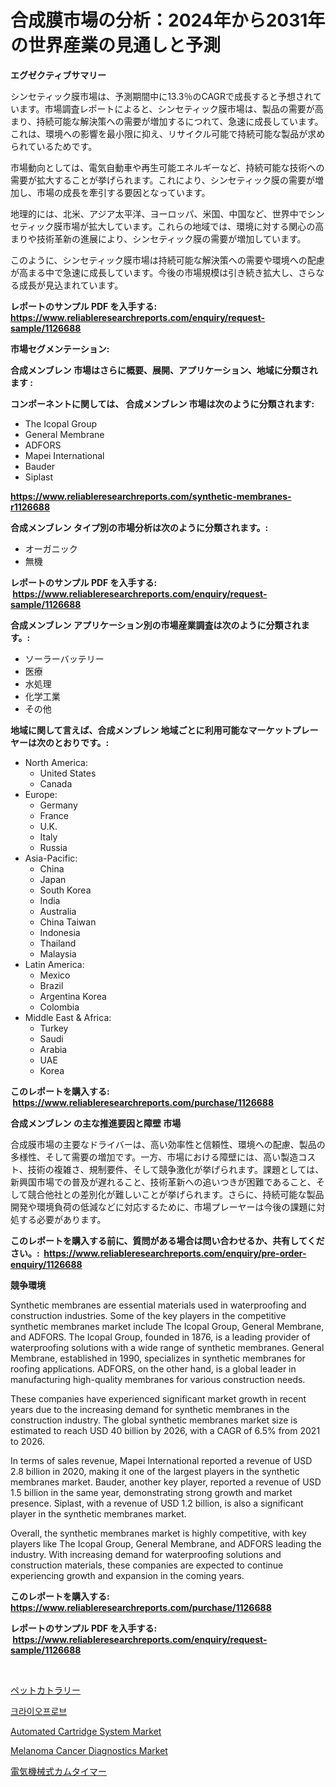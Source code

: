<p><h1>合成膜市場の分析：2024年から2031年の世界産業の見通しと予測</h1></p><p><strong>エグゼクティブサマリー</strong></p>
<p><p>シンセティック膜市場は、予測期間中に13.3％のCAGRで成長すると予想されています。市場調査レポートによると、シンセティック膜市場は、製品の需要が高まり、持続可能な解決策への需要が増加するにつれて、急速に成長しています。これは、環境への影響を最小限に抑え、リサイクル可能で持続可能な製品が求められているためです。</p><p>市場動向としては、電気自動車や再生可能エネルギーなど、持続可能な技術への需要が拡大することが挙げられます。これにより、シンセティック膜の需要が増加し、市場の成長を牽引する要因となっています。</p><p>地理的には、北米、アジア太平洋、ヨーロッパ、米国、中国など、世界中でシンセティック膜市場が拡大しています。これらの地域では、環境に対する関心の高まりや技術革新の進展により、シンセティック膜の需要が増加しています。</p><p>このように、シンセティック膜市場は持続可能な解決策への需要や環境への配慮が高まる中で急速に成長しています。今後の市場規模は引き続き拡大し、さらなる成長が見込まれています。</p></p>
<p><strong>レポートのサンプル PDF を入手する: <a href="https://www.reliableresearchreports.com/enquiry/request-sample/1126688">https://www.reliableresearchreports.com/enquiry/request-sample/1126688</a></strong></p>
<p><strong>市場セグメンテーション:</strong></p>
<p><strong> 合成メンブレン 市場はさらに概要、展開、アプリケーション、地域に分類されます :</strong></p>
<p><strong>コンポーネントに関しては、 合成メンブレン 市場は次のように分類されます: &nbsp;</strong></p>
<p><ul><li>The Icopal Group</li><li>General Membrane</li><li>ADFORS</li><li>Mapei International</li><li>Bauder</li><li>Siplast</li></ul></p>
<p><strong><a href="https://www.reliableresearchreports.com/synthetic-membranes-r1126688">https://www.reliableresearchreports.com/synthetic-membranes-r1126688</a></strong></p>
<p><strong> 合成メンブレン タイプ別の市場分析は次のように分類されます。:</strong></p>
<p><ul><li>オーガニック</li><li>無機</li></ul></p>
<p><strong>レポートのサンプル PDF を入手する: &nbsp;<a href="https://www.reliableresearchreports.com/enquiry/request-sample/1126688">https://www.reliableresearchreports.com/enquiry/request-sample/1126688</a></strong></p>
<p><strong> 合成メンブレン アプリケーション別の市場産業調査は次のように分類されます。:</strong></p>
<p><ul><li>ソーラーバッテリー</li><li>医療</li><li>水処理</li><li>化学工業</li><li>その他</li></ul></p>
<p><strong>地域に関して言えば、合成メンブレン 地域ごとに利用可能なマーケットプレーヤーは次のとおりです。:</strong></p>
<p><ul>
    <li>
        North America:
        <ul>
            <li>United States</li>
            <li>Canada</li>
        </ul>
    </li>
    <li>
        Europe:
        <ul>
            <li>Germany</li>
            <li>France</li>
            <li>U.K.</li>
            <li>Italy</li>
            <li>Russia</li>
        </ul>
    </li>
    <li>
        Asia-Pacific:
        <ul>
            <li>China</li>
            <li>Japan</li>
            <li>South Korea</li>
            <li>India</li>
            <li>Australia</li>
            <li>China Taiwan</li>
            <li>Indonesia</li>
            <li>Thailand</li>
            <li>Malaysia</li>
        </ul>
    </li>
    <li>
        Latin America:
        <ul>
            <li>Mexico</li>
            <li>Brazil</li>
            <li>Argentina Korea</li>
            <li>Colombia</li>
        </ul>
    </li>
    <li>
        Middle East & Africa:
        <ul>
            <li>Turkey</li>
            <li>Saudi</li>
            <li>Arabia</li>
            <li>UAE</li>
            <li>Korea</li>
        </ul>
    </li>
    </ul></p>
<p><strong>このレポートを購入する: &nbsp;<a href="https://www.reliableresearchreports.com/purchase/1126688">https://www.reliableresearchreports.com/purchase/1126688</a></strong></p>
<p><strong>合成メンブレン の主な推進要因と障壁 市場</strong></p>
<p><p>合成膜市場の主要なドライバーは、高い効率性と信頼性、環境への配慮、製品の多様性、そして需要の増加です。一方、市場における障壁には、高い製造コスト、技術の複雑さ、規制要件、そして競争激化が挙げられます。課題としては、新興国市場での普及が遅れること、技術革新への追いつきが困難であること、そして競合他社との差別化が難しいことが挙げられます。さらに、持続可能な製品開発や環境負荷の低減などに対応するために、市場プレーヤーは今後の課題に対処する必要があります。</p></p>
<p><strong>このレポートを購入する前に、質問がある場合は問い合わせるか、共有してください。:&nbsp; <a href="https://www.reliableresearchreports.com/enquiry/pre-order-enquiry/1126688">https://www.reliableresearchreports.com/enquiry/pre-order-enquiry/1126688</a></strong></p>
<p><strong>競争環境</strong></p>
<p><p>Synthetic membranes are essential materials used in waterproofing and construction industries. Some of the key players in the competitive synthetic membranes market include The Icopal Group, General Membrane, and ADFORS. The Icopal Group, founded in 1876, is a leading provider of waterproofing solutions with a wide range of synthetic membranes. General Membrane, established in 1990, specializes in synthetic membranes for roofing applications. ADFORS, on the other hand, is a global leader in manufacturing high-quality membranes for various construction needs.</p><p>These companies have experienced significant market growth in recent years due to the increasing demand for synthetic membranes in the construction industry. The global synthetic membranes market size is estimated to reach USD 40 billion by 2026, with a CAGR of 6.5% from 2021 to 2026.</p><p>In terms of sales revenue, Mapei International reported a revenue of USD 2.8 billion in 2020, making it one of the largest players in the synthetic membranes market. Bauder, another key player, reported a revenue of USD 1.5 billion in the same year, demonstrating strong growth and market presence. Siplast, with a revenue of USD 1.2 billion, is also a significant player in the synthetic membranes market.</p><p>Overall, the synthetic membranes market is highly competitive, with key players like The Icopal Group, General Membrane, and ADFORS leading the industry. With increasing demand for waterproofing solutions and construction materials, these companies are expected to continue experiencing growth and expansion in the coming years.</p></p>
<p><strong>このレポートを購入する: &nbsp; <a href="https://www.reliableresearchreports.com/purchase/1126688">https://www.reliableresearchreports.com/purchase/1126688</a></strong></p>
<p><strong>レポートのサンプル PDF を入手する: &nbsp;<a href="https://www.reliableresearchreports.com/enquiry/request-sample/1126688">https://www.reliableresearchreports.com/enquiry/request-sample/1126688</a></strong><strong></strong></p>
<p>&nbsp;</p>
<p><p><a href="https://medium.com/@urinalisis45667/%E3%83%9A%E3%83%83%E3%83%88%E3%82%AB%E3%83%88%E3%83%A9%E3%83%AA%E3%83%BC%E5%B8%82%E5%A0%B4%E3%81%AF-2031%E5%B9%B4%E3%81%BE%E3%81%A7%E3%81%AE%E5%B8%82%E5%A0%B4%E3%82%B7%E3%82%A7%E3%82%A2-%E3%82%B5%E3%82%A4%E3%82%BA-%E4%BA%88%E6%B8%AC%E3%82%92%E9%87%8D%E7%82%B9%E3%81%AB%E3%81%97%E3%81%A6%E3%81%84%E3%81%BE%E3%81%99-adde3a6f180c">ペットカトラリー</a></p><p><a href="https://medium.com/@isariontaru/2024%EB%85%84%EB%B6%80%ED%84%B0-2031%EB%85%84%EA%B9%8C%EC%A7%80-%EA%B8%B0%EA%B0%84%EC%97%90-%EB%8C%80%ED%95%9C-%ED%81%AC%EB%9D%BC%EC%9D%B4%EC%98%A4%ED%94%84%EB%A1%9C%EB%B8%8C-%EC%8B%9C%EC%9E%A5-%EB%B6%84%EC%84%9D-%EB%B0%8F-%EA%B7%9C%EB%AA%A8-%EC%98%88%EC%B8%A1-afdfb428b3f1">크라이오프로브</a></p><p><a href="https://github.com/lubmix/Market-Research-Report-List-2/blob/main/automated-cartridge-system-market.md">Automated Cartridge System Market</a></p><p><a href="https://github.com/joannagoyvaerts/Market-Research-Report-List-2/blob/main/melanoma-cancer-diagnostics-market.md">Melanoma Cancer Diagnostics Market</a></p><p><a href="https://medium.com/@johndory19/%E9%9B%BB%E6%B0%97%E6%A9%9F%E6%A2%B0%E5%BC%8F%E3%82%AB%E3%83%A0%E3%82%BF%E3%82%A4%E3%83%9E%E3%83%BC%E5%B8%82%E5%A0%B4-2031%E5%B9%B4%E3%81%BE%E3%81%A7%E3%81%AE%E6%88%90%E5%8A%9F%E3%81%99%E3%82%8B%E3%83%93%E3%82%B8%E3%83%8D%E3%82%B9%E6%88%A6%E7%95%A5%E3%81%AE%E9%8D%B5%E3%81%AB%E3%81%AA%E3%82%8B%E4%BA%88%E6%B8%AC-5d2c68d557d0">電気機械式カムタイマー</a></p></p>